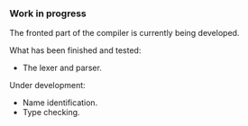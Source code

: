 ### Work in progress
The fronted part of the compiler is currently being developed.

What has been finished and tested:
  - The lexer and parser. 
  
Under development:
  - Name identification.
  - Type checking.
